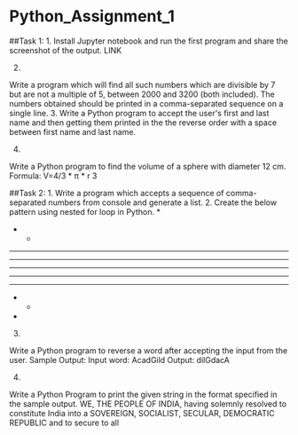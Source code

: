 # Python_Assignment_1

##Task 1:
1.
Install Jupyter notebook and run the first program and share the screenshot of the output.
LINK

2.
Write a program which will find all such numbers which are divisible by 7 but are not a multiple
of 5, between 2000 and 3200 (both included). The numbers obtained should be printed in a
comma-separated sequence on a single line.
3.
Write a Python program to accept the user's first and last name and then getting them printed in
the the reverse order with a space between first name and last name.

4.
Write a Python program to find the volume of a sphere with diameter 12 cm.
Formula: V=4/3 * π * r 3

##Task 2:
1.
Write a program which accepts a sequence of comma-separated numbers from console and
generate a list.
2.
Create the below pattern using nested for loop in Python.
*
* *
* * *
* * * *
* * * * *
* * * *
* * *
* *
*
3.
Write a Python program to reverse a word after accepting the input from the user.
Sample Output:
Input word: AcadGild
Output: dilGdacA

4.
Write a Python Program to print the given string in the format specified in the sample output.
WE, THE PEOPLE OF INDIA, having solemnly resolved to constitute India into a
SOVEREIGN, SOCIALIST, SECULAR, DEMOCRATIC REPUBLIC and to secure to all
